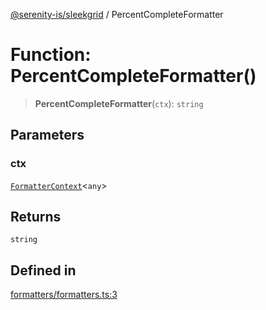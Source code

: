 [@serenity-is/sleekgrid](../README.md) / PercentCompleteFormatter

# Function: PercentCompleteFormatter()

> **PercentCompleteFormatter**(`ctx`): `string`

## Parameters

### ctx

[`FormatterContext`](../interfaces/FormatterContext.md)\<`any`\>

## Returns

`string`

## Defined in

[formatters/formatters.ts:3](https://github.com/serenity-is/sleekgrid/blob/master/src/formatters/formatters.ts#L3)
